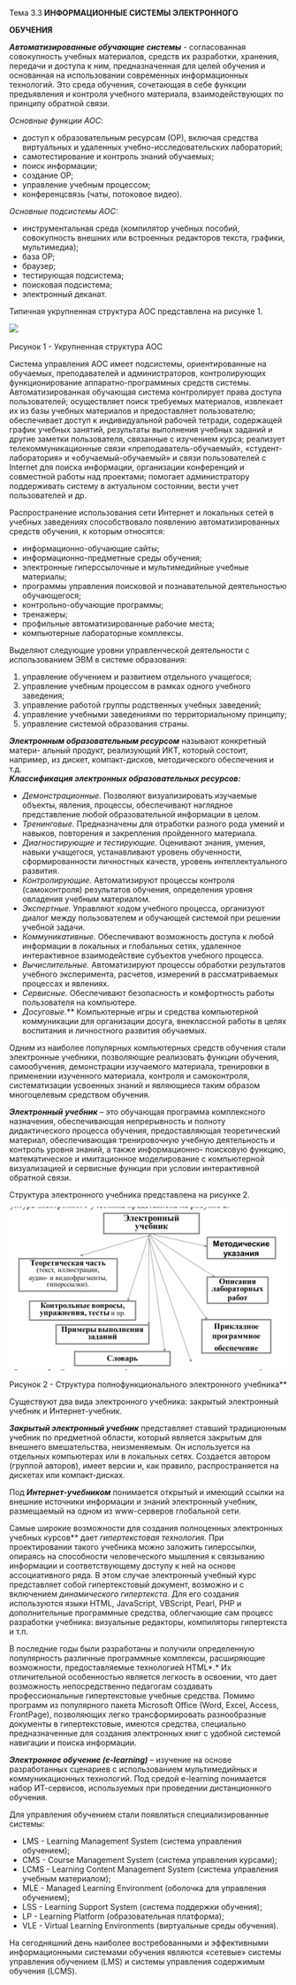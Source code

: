 ﻿Тема 3.3 **ИНФОРМАЦИОННЫЕ СИСТЕМЫ ЭЛЕКТРОННОГО** 

**ОБУЧЕНИЯ** 

***Автоматизированные  обучающие  системы***  -  согласованная  совокупность учебных материалов, средств их разработки, хранения, передачи и доступа к ним, предназначенная для целей обучения и основанная на использовании современных информационных  технологий.  Это  среда  обучения,  сочетающая  в  себе  функции предъявления  и  контроля  учебного  материала,  взаимодействующих  по  принципу обратной связи. 

*Основные функции АОС*: 
- доступ к образовательным ресурсам (ОР), включая средства виртуальных и удаленных учебно-исследовательских лабораторий; 
- самотестирование и контроль знаний обучаемых; 
- поиск информации; 
- создание ОР; 
- управление учебным процессом; 
- конференцсвязь (чаты, потоковое видео). 

*Основные подсистемы АОС:* 
- инструментальная  среда  (компилятор  учебных  пособий,  совокупность внешних или встроенных редакторов текста, графики, мультимедиа); 
- база ОР; 
- браузер; 
- тестирующая подсистема; 
- поисковая подсистема; 
- электронный деканат. 

Типичная укрупненная структура АОС представлена на рисунке 1. 

![](3.3.1.png)

Рисунок 1 - Укрупненная структура АОС 

Система управления АОС имеет подсистемы, ориентированные на обучаемых, преподавателей  и  администраторов,  контролирующих  функционирование аппаратно-программных средств системы. Автоматизированная обучающая система контролирует права  доступа  пользователей;  осуществляет  поиск  требуемых материалов,  извлекает  их  из  базы  учебных  материалов и  предоставляет пользователю;  обеспечивает  доступ  к  индивидуальной  рабочей  тетради, содержащей график учебных занятий, результаты выполнения учебных заданий и другие  заметки  пользователя,  связанные  с  изучением  курса;  реализует телекоммуникационные связи «преподаватель-обучаемый», «студент-лаборатория» и «обучаемый-обучаемый» и связи пользователей с Internet для поиска информации, организации  конференций  и  совместной  работы  над  проектами;  помогает администратору  поддерживать  систему  в  актуальном  состоянии,  вести  учет пользователей и др. 

Распространение использования сети Интернет и локальных сетей в учебных заведениях  способствовало  появлению  автоматизированных  средств  обучения,  к которым относятся: 
- информационно-обучающие сайты; 
- информационно-предметные среды обучения; 
- электронные гиперссылочные и мультимедийные учебные материалы; 
- программы  управления  поисковой  и  познавательной  деятельностью обучающегося; 
- контрольно-обучающие программы; 
- тренажеры; 
- профильные автоматизированные рабочие места; 
- компьютерные лабораторные комплексы. 

Выделяют следующие уровни управленческой деятельности с использованием ЭВМ в системе образования: 
1) управление обучением и развитием отдельного учащегося; 
2) управление учебным процессом в рамках одного учебного заведения; 
3) управление работой группы родственных учебных заведений; 
4) управление учебными заведениями по территориальному принципу; 
5) управление системой образования страны. 

***Электронным  образовательным  ресурсом*** называют  конкретный  матери- альный  продукт,  реализующий  ИКТ,  который  состоит,  например,  из  дискет, компакт-дисков, методического обеспечения и т.д.  
***Классификация электронных образовательных ресурсов:*** 

- *Демонстрационные.* Позволяют визуализировать изучаемые объекты, явления, процессы,  обеспечивают  наглядное  представление  любой  образовательной информации в целом. 
- *Тренинговые.* Предназначены для отработки разного рода умений и навыков, повторения и закрепления пройденного материала.
- *Диагностирующие  и  тестирующие.* Оценивают  знания,  умения,  навыки учащегося,  устанавливают  уровень  обученности,  сформированности  личностных качеств, уровень интеллектуального развития. 
- *Контролирующие.* Автоматизируют  процессы  контроля  (самоконтроля) результатов обучения, определения уровня овладения учебным материалом. 
- *Экспертные.* Управляют ходом учебного процесса, организуют диалог между пользователем и обучающей системой при решении учебной задачи. 
- *Коммуникативные.* Обеспечивают возможность доступа к любой информации в  локальных  и  глобальных  сетях,  удаленное  интерактивное  взаимодействие субъектов учебного процесса. 
- *Вычислительные.* Автоматизируют процессы обработки результатов  учебного эксперимента, расчетов, измерений в рассматриваемых процессах и явлениях. 
- *Сервисные.* Обеспечивают безопасность и комфортность работы пользователя на компьютере. 
- *Досуговые.*** Компьютерные игры и средства компьютерной коммуникации для организации  досуга,  внеклассной  работы  в  целях  воспитания  и  личностного развития обучаемых. 

Одним  из  наиболее  популярных  компьютерных  средств  обучения  стали электронные  учебники,  позволяющие  реализовать  функции  обучения, самообучения,  демонстрации  изучаемого  материала,  тренировки  в  применении изученного материала, контроля и самоконтроля, систематизации усвоенных знаний и являющиеся таким образом многоцелевым средством обучения. 

***Электронный учебник*** – это обучающая программа комплексного назначения, обеспечивающая  непрерывность  и  полноту  дидактического  процесса  обучения, предоставляющая  теоретический  материал,  обеспечивающая  тренировочную учебную  деятельность  и  контроль  уровня  знаний,  а  также  информационно- поисковую  функцию,  математическое  и  имитационное  моделирование  с компьютерной  визуализацией  и  сервисные  функции  при  условии  интерактивной обратной связи. 

Структура электронного учебника представлена на рисунке 2. 

![](3.3.2.png)

Рисунок 2 - Структура полнофункционального электронного учебника** 

Существуют  два вида электронного учебника: закрытый электронный учебник и Интернет-учебник. 

***Закрытый  электронный  учебник***  представляет  ставший  традиционным учебник  по  предметной  области,  который  является  закрытым  для  внешнего вмешательства, неизменяемым. Он используется на отдельных компьютерах или в локальных  сетях.  Создается  автором  (группой  авторов),  имеет  версии  и,  как правило, распространяется на дискетах или компакт-дисках. 

Под  ***Интернет-учебником***  понимается  открытый  и  имеющий  ссылки  на внешние источники информации и знаний электронный учебник, размещаемый на одном из www-серверов глобальной сети. 

Самые широкие возможности для создания полноценных электронных учебных курсов** дает *гипертекстовая  технология.*   При  проектировании  такого  учебника можно заложить гиперссылки, опираясь на способности человеческого мышления к связыванию  информации  и  соответствующему  доступу  к  ней  на  основе ассоциативного ряда. В этом случае электронный учебный курс представляет собой гипертекстовый  документ,  возможно  и  с  включением *динамического гипертекста.* Для  его  создания  используются  языки  HTML,  JavaScript,  VBScript, Pearl,  PHP  и  дополнительные  программные  средства,  облегчающие  сам  процесс разработки учебника: визуальные редакторы, компиляторы гипертекста и т.п. 

В последние годы были разработаны и получили определенную популярность различные программные комплексы, расширяющие возможности, предоставляемые технологией HTML*.* Их отличительной особенностью является легкость в освоении, что  дает  возможность  непосредственно  педагогам  создавать  профессиональные гипертекстовые  учебные  средства.   Помимо  программ  из  популярного  пакета Microsoft  Office  (Word,  Excel,  Access,  FrontPage),  позволяющих  легко трансформировать разнообразные документы в гипертекстовые, имеются средства, специально предназначенные для создания электронных книг с удобной системой навигации и поиска информации. 

***Электронное  обучение  (e-learning)***  –  изучение  на  основе  разработанных сценариев  с  использованием  мультимедийных  и  коммуникационных  технологий. Под  средой  e-learning  понимается  набор  ИТ-сервисов,  используемых  при проведении дистанционного обучения. 

Для управления обучением стали появляться специализированные системы: 
- LMS - Learning Management System (система управления обучением); 
- CMS - Course Management System (система управления курсами); 
- LCMS - Learning Content Management System (система управления учебным материалом); 
- MLE - Managed Learning Environment (оболочка для управления обучением); 
- LSS - Learning Support System (система поддержки обучения); 
- LP - Learning Platform (образовательная платформа); 
- VLE - Virtual Learning Environments (виртуальные среды обучения).  

На  сегодняшний  день  наиболее  востребованными  и  эффективными информационными системами обучения  являются  «сетевые» системы  управления обучением (LMS) и системы управления содержимым обучения (LCMS). 
